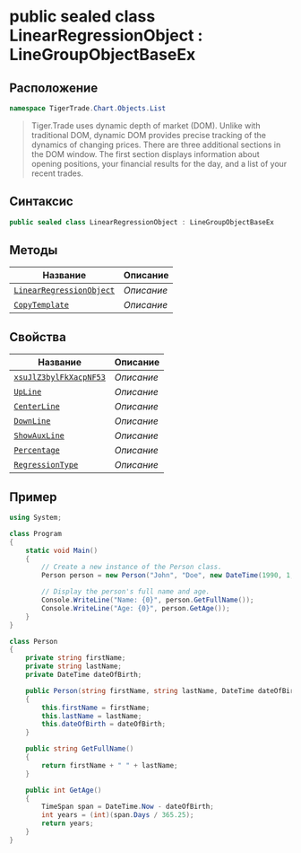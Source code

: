 
# public sealed class LinearRegressionObject : LineGroupObjectBaseEx
## Расположение
```csharp
namespace TigerTrade.Chart.Objects.List
```



> Tiger.Trade uses dynamic depth of market (DOM). Unlike with traditional DOM, dynamic DOM provides precise tracking of the dynamics of changing prices. There are three additional sections in the DOM window. The first section displays information about opening positions, your financial results for the day, and a list of your recent trades.

## Синтаксис
```csharp
public sealed class LinearRegressionObject : LineGroupObjectBaseEx
```


## Методы
| Название | Описание |
| --- | --- |
| [`LinearRegressionObject`](./LinearRegressionObject.cs/metody/LinearRegressionObject.md) | *Описание* |
| [`CopyTemplate`](./LinearRegressionObject.cs/metody/CopyTemplate.md) | *Описание* |

## Свойства
| Название | Описание |
| --- | --- |
| [`xsuJlZ3bylFkXacpNF53`](./LinearRegressionObject.cs/svoistva/xsuJlZ3bylFkXacpNF53.md) | *Описание* |
| [`UpLine`](./LinearRegressionObject.cs/svoistva/UpLine.md) | *Описание* |
| [`CenterLine`](./LinearRegressionObject.cs/svoistva/CenterLine.md) | *Описание* |
| [`DownLine`](./LinearRegressionObject.cs/svoistva/DownLine.md) | *Описание* |
| [`ShowAuxLine`](./LinearRegressionObject.cs/svoistva/ShowAuxLine.md) | *Описание* |
| [`Percentage`](./LinearRegressionObject.cs/svoistva/Percentage.md) | *Описание* |
| [`RegressionType`](./LinearRegressionObject.cs/svoistva/RegressionType.md) | *Описание* |


## Пример
```csharp
using System;

class Program
{
    static void Main()
    {
        // Create a new instance of the Person class.
        Person person = new Person("John", "Doe", new DateTime(1990, 1, 1));

        // Display the person's full name and age.
        Console.WriteLine("Name: {0}", person.GetFullName());
        Console.WriteLine("Age: {0}", person.GetAge());
    }
}

class Person
{
    private string firstName;
    private string lastName;
    private DateTime dateOfBirth;

    public Person(string firstName, string lastName, DateTime dateOfBirth)
    {
        this.firstName = firstName;
        this.lastName = lastName;
        this.dateOfBirth = dateOfBirth;
    }

    public string GetFullName()
    {
        return firstName + " " + lastName;
    }

    public int GetAge()
    {
        TimeSpan span = DateTime.Now - dateOfBirth;
        int years = (int)(span.Days / 365.25);
        return years;
    }
}
```

